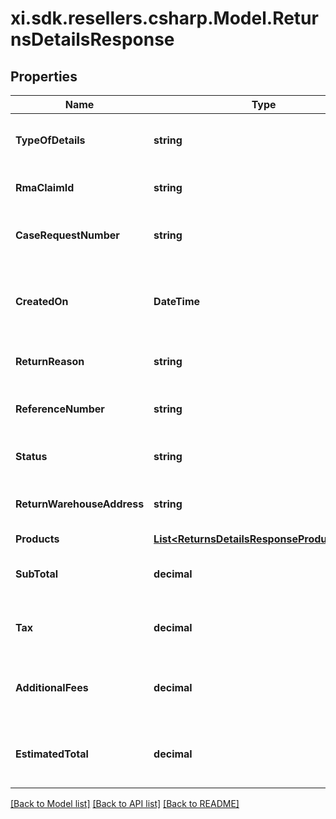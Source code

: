# xi.sdk.resellers.csharp.Model.ReturnsDetailsResponse

## Properties

Name | Type | Description | Notes
------------ | ------------- | ------------- | -------------
**TypeOfDetails** | **string** | The type of the details. Return or Claim. | [optional] 
**RmaClaimId** | **string** | The rmaClaimId claim id. | [optional] 
**CaseRequestNumber** | **string** | A unique return request number. | [optional] 
**CreatedOn** | **DateTime** | The date on which the return request was created. | [optional] 
**ReturnReason** | **string** | The reason for the return. | [optional] 
**ReferenceNumber** | **string** | The reference number for the return. | [optional] 
**Status** | **string** | The status of the request. | [optional] 
**ReturnWarehouseAddress** | **string** | The address of the return warehouse. | [optional] 
**Products** | [**List&lt;ReturnsDetailsResponseProductsInner&gt;**](ReturnsDetailsResponseProductsInner.md) |  | [optional] 
**SubTotal** | **decimal** | Sub total amount of the return request. | [optional] 
**Tax** | **decimal** | The tax amount of the return request. | [optional] 
**AdditionalFees** | **decimal** | The additional fees for the return request. | [optional] 
**EstimatedTotal** | **decimal** | The total estimated amount for the return request. | [optional] 

[[Back to Model list]](../README.md#documentation-for-models) [[Back to API list]](../README.md#documentation-for-api-endpoints) [[Back to README]](../README.md)

